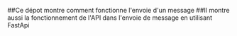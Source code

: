 ##Ce dépot montre comment fonctionne l'envoie d'un message
##Il montre aussi la fonctionnement de l'API dans l'envoie de message en utilisant FastApi

